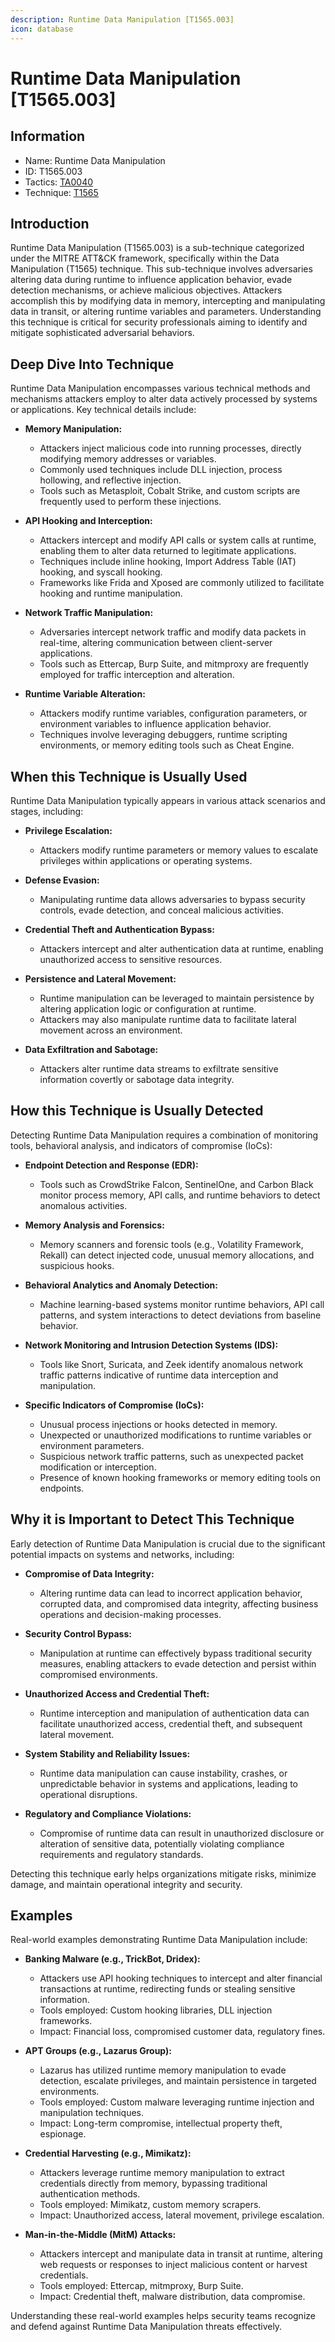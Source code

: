 ```yaml
---
description: Runtime Data Manipulation [T1565.003]
icon: database
---
```


# Runtime Data Manipulation [T1565.003]

## Information

- Name: Runtime Data Manipulation
- ID: T1565.003
- Tactics: [TA0040](../TA0040/TA0040.md)
- Technique: [T1565](./T1565.md)

## Introduction

Runtime Data Manipulation (T1565.003) is a sub-technique categorized under the MITRE ATT&CK framework, specifically within the Data Manipulation (T1565) technique. This sub-technique involves adversaries altering data during runtime to influence application behavior, evade detection mechanisms, or achieve malicious objectives. Attackers accomplish this by modifying data in memory, intercepting and manipulating data in transit, or altering runtime variables and parameters. Understanding this technique is critical for security professionals aiming to identify and mitigate sophisticated adversarial behaviors.

## Deep Dive Into Technique

Runtime Data Manipulation encompasses various technical methods and mechanisms attackers employ to alter data actively processed by systems or applications. Key technical details include:

- **Memory Manipulation:**

  - Attackers inject malicious code into running processes, directly modifying memory addresses or variables.
  - Commonly used techniques include DLL injection, process hollowing, and reflective injection.
  - Tools such as Metasploit, Cobalt Strike, and custom scripts are frequently used to perform these injections.

- **API Hooking and Interception:**

  - Attackers intercept and modify API calls or system calls at runtime, enabling them to alter data returned to legitimate applications.
  - Techniques include inline hooking, Import Address Table (IAT) hooking, and syscall hooking.
  - Frameworks like Frida and Xposed are commonly utilized to facilitate hooking and runtime manipulation.

- **Network Traffic Manipulation:**

  - Adversaries intercept network traffic and modify data packets in real-time, altering communication between client-server applications.
  - Tools such as Ettercap, Burp Suite, and mitmproxy are frequently employed for traffic interception and alteration.

- **Runtime Variable Alteration:**
  - Attackers modify runtime variables, configuration parameters, or environment variables to influence application behavior.
  - Techniques involve leveraging debuggers, runtime scripting environments, or memory editing tools such as Cheat Engine.

## When this Technique is Usually Used

Runtime Data Manipulation typically appears in various attack scenarios and stages, including:

- **Privilege Escalation:**

  - Attackers modify runtime parameters or memory values to escalate privileges within applications or operating systems.

- **Defense Evasion:**

  - Manipulating runtime data allows adversaries to bypass security controls, evade detection, and conceal malicious activities.

- **Credential Theft and Authentication Bypass:**

  - Attackers intercept and alter authentication data at runtime, enabling unauthorized access to sensitive resources.

- **Persistence and Lateral Movement:**

  - Runtime manipulation can be leveraged to maintain persistence by altering application logic or configuration at runtime.
  - Attackers may also manipulate runtime data to facilitate lateral movement across an environment.

- **Data Exfiltration and Sabotage:**
  - Attackers alter runtime data streams to exfiltrate sensitive information covertly or sabotage data integrity.

## How this Technique is Usually Detected

Detecting Runtime Data Manipulation requires a combination of monitoring tools, behavioral analysis, and indicators of compromise (IoCs):

- **Endpoint Detection and Response (EDR):**

  - Tools such as CrowdStrike Falcon, SentinelOne, and Carbon Black monitor process memory, API calls, and runtime behaviors to detect anomalous activities.

- **Memory Analysis and Forensics:**

  - Memory scanners and forensic tools (e.g., Volatility Framework, Rekall) can detect injected code, unusual memory allocations, and suspicious hooks.

- **Behavioral Analytics and Anomaly Detection:**

  - Machine learning-based systems monitor runtime behaviors, API call patterns, and system interactions to detect deviations from baseline behavior.

- **Network Monitoring and Intrusion Detection Systems (IDS):**

  - Tools like Snort, Suricata, and Zeek identify anomalous network traffic patterns indicative of runtime data interception and manipulation.

- **Specific Indicators of Compromise (IoCs):**
  - Unusual process injections or hooks detected in memory.
  - Unexpected or unauthorized modifications to runtime variables or environment parameters.
  - Suspicious network traffic patterns, such as unexpected packet modification or interception.
  - Presence of known hooking frameworks or memory editing tools on endpoints.

## Why it is Important to Detect This Technique

Early detection of Runtime Data Manipulation is crucial due to the significant potential impacts on systems and networks, including:

- **Compromise of Data Integrity:**

  - Altering runtime data can lead to incorrect application behavior, corrupted data, and compromised data integrity, affecting business operations and decision-making processes.

- **Security Control Bypass:**

  - Manipulation at runtime can effectively bypass traditional security measures, enabling attackers to evade detection and persist within compromised environments.

- **Unauthorized Access and Credential Theft:**

  - Runtime interception and manipulation of authentication data can facilitate unauthorized access, credential theft, and subsequent lateral movement.

- **System Stability and Reliability Issues:**

  - Runtime data manipulation can cause instability, crashes, or unpredictable behavior in systems and applications, leading to operational disruptions.

- **Regulatory and Compliance Violations:**
  - Compromise of runtime data can result in unauthorized disclosure or alteration of sensitive data, potentially violating compliance requirements and regulatory standards.

Detecting this technique early helps organizations mitigate risks, minimize damage, and maintain operational integrity and security.

## Examples

Real-world examples demonstrating Runtime Data Manipulation include:

- **Banking Malware (e.g., TrickBot, Dridex):**

  - Attackers use API hooking techniques to intercept and alter financial transactions at runtime, redirecting funds or stealing sensitive information.
  - Tools employed: Custom hooking libraries, DLL injection frameworks.
  - Impact: Financial loss, compromised customer data, regulatory fines.

- **APT Groups (e.g., Lazarus Group):**

  - Lazarus has utilized runtime memory manipulation to evade detection, escalate privileges, and maintain persistence in targeted environments.
  - Tools employed: Custom malware leveraging runtime injection and manipulation techniques.
  - Impact: Long-term compromise, intellectual property theft, espionage.

- **Credential Harvesting (e.g., Mimikatz):**

  - Attackers leverage runtime memory manipulation to extract credentials directly from memory, bypassing traditional authentication methods.
  - Tools employed: Mimikatz, custom memory scrapers.
  - Impact: Unauthorized access, lateral movement, privilege escalation.

- **Man-in-the-Middle (MitM) Attacks:**
  - Attackers intercept and manipulate data in transit at runtime, altering web requests or responses to inject malicious content or harvest credentials.
  - Tools employed: Ettercap, mitmproxy, Burp Suite.
  - Impact: Credential theft, malware distribution, data compromise.

Understanding these real-world examples helps security teams recognize and defend against Runtime Data Manipulation threats effectively.
